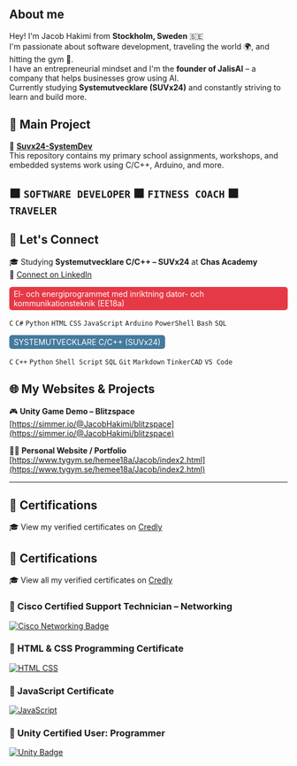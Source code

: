## About me

Hey! I'm Jacob Hakimi from **Stockholm, Sweden** 🇸🇪  
I'm passionate about software development, traveling the world 🌍, and hitting the gym 💪.  
I have an entrepreneurial mindset and I'm the **founder of JalisAI** – a company that helps businesses grow using AI.  
Currently studying **Systemutvecklare (SUVx24)** and constantly striving to learn and build more.
## 🚀 Main Project

📌 **[Suvx24-SystemDev](https://github.com/Jalis00/Suvx24-SystemDev)**  
This repository contains my primary school assignments, workshops, and embedded systems work using C/C++, Arduino, and more.

🟧 `SOFTWARE DEVELOPER`   🟧 `FITNESS COACH`   🟧 `TRAVELER`
---
## 🧠 Let's Connect

🎓 Studying **Systemutvecklare C/C++ – SUVx24** at **Chas Academy**  
🔗 [Connect on LinkedIn](https://www.linkedin.com/in/elis-jacob-hakimi-04b85b201/)

<span style="display:inline-block;background-color:#e63946;color:white;padding:4px 8px;border-radius:5px;">El- och energiprogrammet med inriktning dator- och kommunikationsteknik (EE18a)</span>

`C` `C#` `Python` `HTML` `CSS` `JavaScript` `Arduino` `PowerShell` `Bash` `SQL`

<span style="display:inline-block;background-color:#457b9d;color:white;padding:4px 8px;border-radius:5px;">SYSTEMUTVECKLARE C/C++ (SUVx24)</span>

`C` `C++` `Python` `Shell Script` `SQL` `Git` `Markdown` `TinkerCAD` `VS Code`

## 🌐 My Websites & Projects
🎮 **Unity Game Demo – Blitzspace**  
[https://simmer.io/@JacobHakimi/blitzspace](https://simmer.io/@JacobHakimi/blitzspace)

🧑‍💻 **Personal Website / Portfolio**  
[https://www.tygym.se/hemee18a/Jacob/index2.html](https://www.tygym.se/hemee18a/Jacob/index2.html)

---
## 📜 Certifications
🎓 View my verified certificates on [Credly](https://www.credly.com/users/jacob-hakimi)

## 📜 Certifications

🎓 View all my verified certificates on [Credly](https://www.credly.com/users/jacob-hakimi)

### 🔹 Cisco Certified Support Technician – Networking
[![Cisco Networking Badge](https://images.credly.com/size/340x340/images/862650cb-d5d6-4211-bc09-e6791eb4c68a/image.png)](https://www.credly.com/badges/862650cb-d5d6-4211-bc09-e6791eb4c68a)

### 🔹 HTML & CSS Programming Certificate
[![HTML CSS](https://images.credly.com/size/340x340/images/bad3cae5-2346-4307-8b09-1e0795e0ff6e/image.png)](https://www.credly.com/badges/bad3cae5-2346-4307-8b09-1e0795e0ff6e)

### 🔹 JavaScript Certificate
[![JavaScript](https://images.credly.com/size/340x340/images/d3f8d665-8c7b-4abf-aadc-40abe1b4aa30/image.png)](https://www.credly.com/badges/d3f8d665-8c7b-4abf-aadc-40abe1b4aa30)

### 🔹 Unity Certified User: Programmer
[![Unity Badge](https://images.credly.com/size/340x340/images/7ac3ffc2-b09e-44a3-ab6e-8c76427d8751/image.png)](https://www.credly.com/badges/7ac3ffc2-b09e-44a3-ab6e-8c76427d8751)

